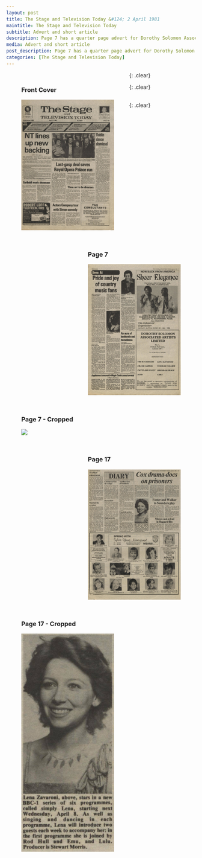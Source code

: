 ```yaml
---
layout: post
title: The Stage and Television Today &#124; 2 April 1981
maintitle: The Stage and Television Today
subtitle: Advert and short article
description: Page 7 has a quarter page advert for Dorothy Solomon Associated Artists Limited and page 17 has a photo of Lena Zavaroni and a short article on her TV series Lena.
media: Advert and short article
post_description: Page 7 has a quarter page advert for Dorothy Solomon Associated Artists Limited and page 17 has a photo of Lena Zavaroni and a short article on her TV series Lena.
categories: [The Stage and Television Today]
---
```


<figure class="fig1">
<figcaption>
<h3 id="front-cover">Front Cover</h3>
</figcaption>
<a href="/assets/images/the-stage-and-television-today/1981-04-02-the-stage-front-cover.png"><img src="/assets/images/the-stage-and-television-today/1981-04-02-the-stage-front-cover.png" class="full-width zoom-in"></a>
</figure>

<figure class="fig2">
<figcaption>
<h3 id="page-7">Page 7</h3>
</figcaption>
<a href="/assets/images/the-stage-and-television-today/1981-04-02-the-stage-page-7.png"><img src="/assets/images/the-stage-and-television-today/1981-04-02-the-stage-page-7.png" class="full-width zoom-in"></a>
</figure>

{: .clear}

<figure class="fig1">
<figcaption>
<h3 id="page-7-cropped">Page 7 - Cropped</h3>
</figcaption>
<a href="/assets/images/the-stage-and-television-today/1981-04-02-the-stage-page-7-cropped.png"><img src="/assets/images/the-stage-and-television-today/1981-04-02-the-stage-page-7-cropped.png" class="full-width zoom-in"></a>
</figure>

<figure class="fig2">
<figcaption>
<h3 id="page-17">Page 17</h3>
</figcaption>
<a href="/assets/images/the-stage-and-television-today/1981-04-02-the-stage-page-17.png"><img src="/assets/images/the-stage-and-television-today/1981-04-02-the-stage-page-17.png" class="full-width zoom-in"></a>
</figure>

{: .clear}

<figure class="fig1">
<figcaption>
<h3 id="page-17-cropped">Page 17 - Cropped</h3>
</figcaption>
<a href="/assets/images/the-stage-and-television-today/1981-04-02-the-stage-page-17-cropped.png"><img src="/assets/images/the-stage-and-television-today/1981-04-02-the-stage-page-17-cropped.png" class="full-width zoom-in"></a>
</figure>

<br />{: .clear}

<style>
.fig1 {float:left; width:49%;}

.fig2 {float:right; width:49%;}

figcaption {float:left; width:100%;}

@media only screen and (max-width: 700px) {
.fig1, .fig2 {float:left; width:100%;}
figcaption {float:left; width:100%; margin-bottom: 10px;}
}
</style>

